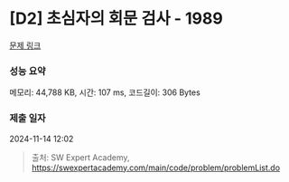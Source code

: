 # [D2] 초심자의 회문 검사 - 1989 

[문제 링크](https://swexpertacademy.com/main/code/problem/problemDetail.do?contestProbId=AV5PyTLqAf4DFAUq) 

### 성능 요약

메모리: 44,788 KB, 시간: 107 ms, 코드길이: 306 Bytes

### 제출 일자

2024-11-14 12:02



> 출처: SW Expert Academy, https://swexpertacademy.com/main/code/problem/problemList.do